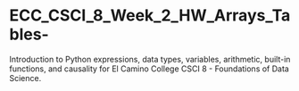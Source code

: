 # ECC_CSCI_8_Week_2_HW_Arrays_Tables-
Introduction to Python expressions, data types, variables, arithmetic, built-in functions, and causality for El Camino College CSCI 8 - Foundations of Data Science.
